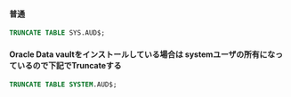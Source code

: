 #### 普通
```sql
TRUNCATE TABLE SYS.AUD$;
```

#### Oracle Data vaultをインストールしている場合は systemユーザの所有になっているので下記でTruncateする
```sql
TRUNCATE TABLE SYSTEM.AUD$;
```
